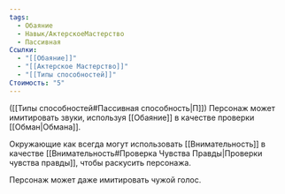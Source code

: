 ```yaml
---
tags:
  - Обаяние
  - Навык/АктерскоеМастерство
  - Пассивная
Ссылки:
  - "[[Обаяние]]"
  - "[[Актерское Мастерство]]"
  - "[[Типы способностей]]"
Стоимость: "5"
---
```

([[Типы способностей#Пассивная способность|П]]) Персонаж может имитировать звуки, используя [[Обаяние]] в качестве проверки [[Обман|Обмана]]. 

Окружающие как всегда могут использовать [[Внимательность]] в качестве [[Внимательность#Проверка Чувства Правды|Проверки чувства правды]], чтобы раскусить персонажа. 

Персонаж может даже имитировать чужой голос. 

